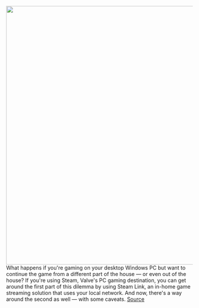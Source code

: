 <img src='https://cdn.vox-cdn.com/thumbor/0pmL8LwUDA-mVCaTDzNdlC8WmDI=/0x0:2040x1360/1200x800/filters:focal(857x517:1183x843)/cdn.vox-cdn.com/uploads/chorus_image/image/70605379/acastro_180509_1777_steam_0001.0.jpg' width='700px' /><br/>
What happens if you're gaming on your desktop Windows PC but want to continue the game from a different part of the house — or even out of the house? If you're using Steam, Valve's PC gaming destination, you can get around the first part of this dilemma by using Steam Link, an in-home game streaming solution that uses your local network. And now, there's a way around the second as well — with some caveats.
<a href='https://www.theverge.com/22962051/steam-games-remote-play-windows-ios-android-macos-streaming'> Source <a/>